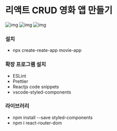 # 리액트 CRUD 영화 앱 만들기

![img](https://user-images.githubusercontent.com/66199817/95274741-9f384300-0881-11eb-8c19-1f4afc2e87c1.JPG)
![img](https://user-images.githubusercontent.com/66199817/95274743-a0697000-0881-11eb-984b-c4988620899d.JPG)
![img](https://user-images.githubusercontent.com/66199817/95274744-a1020680-0881-11eb-9d3d-4f3f8fbe42fa.JPG)

### 설치

- npx create-reate-app movie-app

### 확장 프로그램 설치

- ESLint
- Prettier
- Reactjs code snippets
- vscode-styled-components

### 라이브러리

- npm install --save styled-components
- npm i react-router-dom
